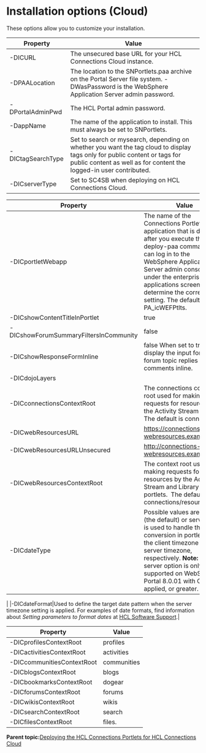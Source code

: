 # Installation options \(Cloud\)

These options allow you to customize your installation.

|Property|Value|
|--------|-----|
|-DICURL|The unsecured base URL for your HCL Connections Cloud instance.|
|-DPAALocation|The location to the SNPortlets.paa archive on the Portal Server file system. -DWasPassword is the WebSphere Application Server admin password.|
|-DPortalAdminPwd|The HCL Portal admin password.|
|-DappName|The name of the application to install. This must always be set to SNPortlets.|
|-DICtagSearchType|Set to search or mysearch, depending on whether you want the tag cloud to display tags only for public content or tags for public content as well as for content the logged-in user contributed.|
|-DICserverType|Set to SC4SB when deploying on HCL Connections Cloud.|

|Property|Value|
|--------|-----|
|-DICportletWebapp|The name of the Connections Portlets web application that is deployed after you execute the deploy-paa command. You can log in to the WebSphere Application Server admin console under the enterprise applications screen to determine the correct setting. The default value is PA\_icWEFPtlts.|
|-DICshowContentTitleInPortlet|true|
|-DICshowForumSummaryFiltersInCommunity|false|
|-DICshowResponseFormInline|false When set to true, display the input form for forum topic replies and blog comments inline.|
|-DICdojoLayers| |
|-DICconnectionsContextRoot|The connections context root used for making requests for resources by the Activity Stream portlet.  The default is connections.|
|-DICwebResourcesURL|https://connections-webresources.example.com|
|-DICwebResourcesURLUnsecured|http://connections-webresources.example.com|
|-DICwebResourcesContextRoot|The context root used for making requests for resources by the Activity Stream and Library portlets.  The default is connections/resources.|
|-DICdateType|Possible values are client \(the default\) or server. This is used to handle the date conversion in portlets for the client timezone or server timezone, respectively. **Note:** The server option is only supported on WebSphere Portal 8.0.01 with CF12 applied, or greater.

|
|-DICdateFormat|Used to define the target date pattern when the server timezone setting is applied. For examples of date formats, find information about *Setting parameters to format dates* at [HCL Software Support](https://support.hcltechsw.com/csm).|

|Property|Value|
|--------|-----|
|-DICprofilesContextRoot|profiles|
|-DICactivitiesContextRoot|activities|
|-DICcommunitiesContextRoot|communities|
|-DICblogsContextRoot|blogs|
|-DICbookmarksContextRoot|dogear|
|-DICforumsContextRoot|forums|
|-DICwikisContextRoot|wikis|
|-DICsearchContextRoot|search|
|-DICfilesContextRoot|files.|

**Parent topic:**[Deploying the HCL Connections Portlets for HCL Connections Cloud](../connect/c_connections_portlets_deploying_portlets_cc.md)

